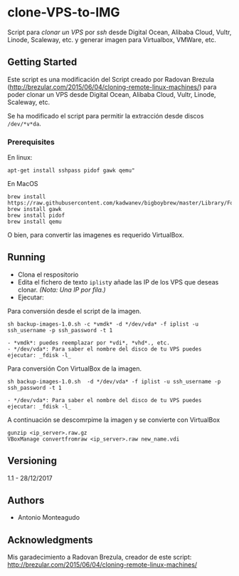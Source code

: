 # clone-VPS-to-IMG

Script para *clonar un VPS* por _ssh_ desde Digital Ocean, Alibaba Cloud, Vultr, Linode, Scaleway, etc. y generar imagen para Virtualbox, VMWare, etc.

## Getting Started

Este script es una modificación del Script creado por Radovan Brezula (http://brezular.com/2015/06/04/cloning-remote-linux-machines/) para poder clonar un VPS desde Digital Ocean, Alibaba Cloud, Vultr, Linode, Scaleway, etc.


Se ha modificado el script para permitir la extracción desde discos ```/dev/*v*da```.



### Prerequisites

En linux:
```
apt-get install sshpass pidof gawk qemu"
```
En MacOS
```
brew install https://raw.githubusercontent.com/kadwanev/bigboybrew/master/Library/Formula/sshpass.rb
brew install gawk
brew install pidof
brew install qemu
```

O bien, para convertir las imagenes es requerido VirtualBox.



## Running 

* Clona el respositorio
* Edita el fichero de texto ```iplist```y añade las IP de los VPS que deseas clonar. _(Nota: Una IP por fila.)_
* Ejecutar: 

Para conversión desde el script de la imagen.
```
sh backup-images-1.0.sh -c *vmdk* -d */dev/vda* -f iplist -u ssh_username -p ssh_password -t 1

- *vmdk*: puedes reemplazar por *vdi*, *vhd*., etc. 
- */dev/vda*: Para saber el nombre del disco de tu VPS puedes ejecutar: _fdisk -l_
```

Para conversión Con VirtualBox de la imagen.
```
sh backup-images-1.0.sh  -d */dev/vda* -f iplist -u ssh_username -p ssh_password -t 1

- */dev/vda*: Para saber el nombre del disco de tu VPS puedes ejecutar: _fdisk -l_
```
A continuación se descomrpime la imagen y se convierte con VirtualBox
```
gunzip <ip_server>.raw.gz
VBoxManage convertfromraw <ip_server>.raw new_name.vdi
```




## Versioning

1.1 - 28/12/2017

## Authors
* Antonio Monteagudo 

## Acknowledgments

Mis garadecimiento a Radovan Brezula, creador de este script: http://brezular.com/2015/06/04/cloning-remote-linux-machines/


